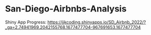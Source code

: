 # San-Diego-Airbnbs-Analysis


Shiny App Progress: https://jjkcoding.shinyapps.io/SD_Airbnb_2022/?_ga=2.74941969.2042155768.1677477704-967691653.1677477704
